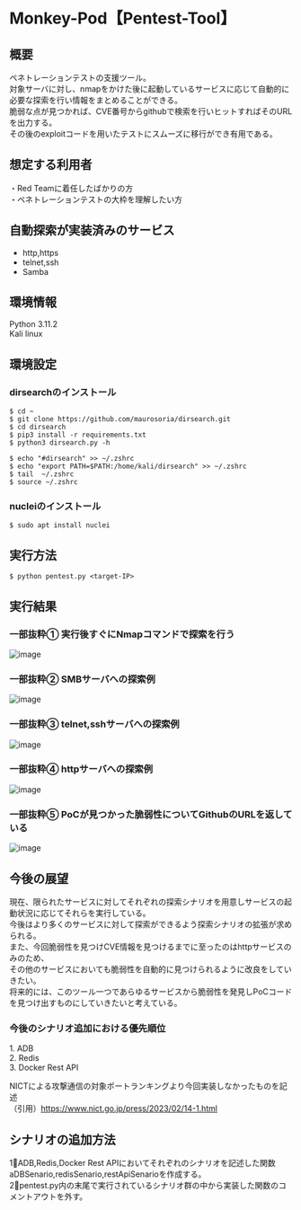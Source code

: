 # Monkey-Pod【Pentest-Tool】
## 概要
ペネトレーションテストの支援ツール。<br>
対象サーバに対し、nmapをかけた後に起動しているサービスに応じて自動的に必要な探索を行い情報をまとめることができる。<br>
脆弱な点が見つかれば、CVE番号からgithubで検索を行いヒットすればそのURLを出力する。<br>
その後のexploitコードを用いたテストにスムーズに移行ができ有用である。

## 想定する利用者
・Red Teamに着任したばかりの方<br>
・ペネトレーションテストの大枠を理解したい方

## 自動探索が実装済みのサービス
+ http,https
+ telnet,ssh
+ Samba

## 環境情報
Python 3.11.2<br>
Kali linux
## 環境設定
### dirsearchのインストール
```
$ cd ~
$ git clone https://github.com/maurosoria/dirsearch.git
$ cd dirsearch
$ pip3 install -r requirements.txt
$ python3 dirsearch.py -h

$ echo "#dirsearch" >> ~/.zshrc
$ echo "export PATH=$PATH:/home/kali/dirsearch" >> ~/.zshrc
$ tail  ~/.zshrc
$ source ~/.zshrc
```
### nucleiのインストール
``` $ sudo apt install nuclei ```

## 実行方法
``` $ python pentest.py <target-IP> ```

## 実行結果
### 一部抜粋① 実行後すぐにNmapコマンドで探索を行う
![image](https://github.com/Monkey-Pod/Monkey-Pod/assets/146339446/ad03da37-645b-4f55-9b39-8c55c1e278f4)
### 一部抜粋② SMBサーバへの探索例
![image](https://github.com/Monkey-Pod/Monkey-Pod/assets/146339446/935cd297-d7a5-4811-b377-d808e52b483d)
### 一部抜粋③ telnet,sshサーバへの探索例
![image](https://github.com/Monkey-Pod/Monkey-Pod/assets/146339446/a9727abf-a3e6-4dde-aa3a-37df4cb47dee)
### 一部抜粋④ httpサーバへの探索例
![image](https://github.com/Monkey-Pod/Monkey-Pod/assets/146339446/af81f49e-7040-49b8-8dbe-094c4372a394)
### 一部抜粋⑤ PoCが見つかった脆弱性についてGithubのURLを返している
![image](https://github.com/Monkey-Pod/Monkey-Pod/assets/146339446/bad32656-3b6a-4f51-9992-258f1d854d83)

## 今後の展望
現在、限られたサービスに対してそれぞれの探索シナリオを用意しサービスの起動状況に応じてそれらを実行している。<br>
今後はより多くのサービスに対して探索ができるよう探索シナリオの拡張が求められる。<br>
また、今回脆弱性を見つけCVE情報を見つけるまでに至ったのはhttpサービスのみのため、<br>
その他のサービスにおいても脆弱性を自動的に見つけられるように改良をしていきたい。<br>
将来的には、このツール一つであらゆるサービスから脆弱性を発見しPoCコードを見つけ出すものにしていきたいと考えている。

### 今後のシナリオ追加における優先順位
1\. ADB<br>
2\. Redis<br>
3\. Docker Rest API<br>

NICTによる攻撃通信の対象ポートランキングより今回実装しなかったものを記述<br>
（引用）https://www.nict.go.jp/press/2023/02/14-1.html

## シナリオの追加方法
1⃣ADB,Redis,Docker Rest APIにおいてそれぞれのシナリオを記述した関数aDBSenario,redisSenario,restApiSenarioを作成する。<br>
2⃣pentest.py内の末尾で実行されているシナリオ群の中から実装した関数のコメントアウトを外す。








